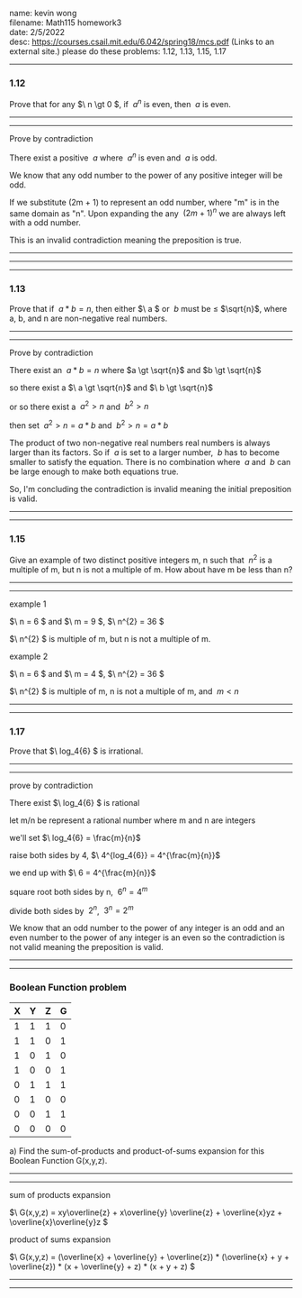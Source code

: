 name: kevin wong\
filename: Math115 homework3\
date: 2/5/2022\
desc: https://courses.csail.mit.edu/6.042/spring18/mcs.pdf (Links to an external site.) please do these problems:  1.12, 1.13, 1.15, 1.17

___
### 1.12
Prove that for any $\ n \gt 0 $, if $\ a^{n}$ is even, then $\ a$ is even.

___
___
Prove by contradiction

There exist a positive $\ a$ where $\ a^{n}$ is even and $\ a$ is odd.

We know that any odd number to the power of any positive integer will be odd. 

If we substitute (2m + 1) to represent an odd number, where "m" is in the same domain as "n". Upon expanding the any $\ (2m + 1)^{n}$ we are always left with a odd number.

This is an invalid contradiction meaning the preposition is true.

___
___

___
### 1.13
Prove that if $\ a*b = n$, then either $\ a $ or $\ b$ must be $\le$ $\sqrt{n}$, where a, b, and n are non-negative real numbers.

___
___
Prove by contradiction

There exist an $\ a * b =n$ where $a \gt \sqrt{n}$ and $b \gt \sqrt{n}$

so there exist a $\ a \gt \sqrt{n}$ and $\ b \gt \sqrt{n}$

or so there exist a $\ a^{2} \gt n$ and $\ b^{2} \gt n$

then set $\ a^{2} \gt n = a*b$ 
and $\ b^{2} \gt n = a*b$ 

The product of two non-negative real numbers real numbers is always larger than its factors. So if $\ a$ is set to a larger number, $\ b$ has to become smaller to satisfy the equation. There is no combination where $\ a$ and $\ b$ can be large enough to make both equations true. 

So, I'm concluding the contradiction is invalid meaning the initial preposition is valid.
___
___

### 1.15
Give an example of two distinct positive integers m, n such that $\ n^{2}$ is a multiple of m, but n is not a multiple of m. How about have m be less than n?
___
___
example 1

$\ n = 6 $ and $\ m = 9 $, $\ n^{2} = 36 $

$\ n^{2} $ is multiple of m, but n is not a multiple of m. 

example 2

$\ n = 6 $ and $\ m = 4 $, $\ n^{2} = 36 $

$\ n^{2} $ is multiple of m, n is not a multiple of m, and $\ m \lt n$ 
___
___

### 1.17
Prove that $\ log_4{6} $ is irrational.
___
___

prove by contradiction 

There exist $\ log_4{6} $ is rational

let m/n be represent a rational number where m and n are integers

we'll set $\ log_4{6} = \frac{m}{n}$

raise both sides by 4, $\ 4^{log_4{6}} = 4^{\frac{m}{n}}$

we end up with $\ 6 = 4^{\frac{m}{n}}$

square root both sides by n, $\ 6^{n} = 4^{m}$

divide both sides by $\ 2^{n}$, $\ 3^{n} = 2^{m}$

We know that an odd number to the power of any integer is an odd and an even number to the power of any integer is an even so the contradiction is not valid meaning the preposition is valid.
___
___

### Boolean Function problem
| X | Y | Z | G |
|---|---|---|---|
| 1 | 1 | 1 | 0 |
| 1 | 1 | 0 | 1 |
| 1 | 0 | 1 | 0 |
| 1 | 0 | 0 | 1 | 
| 0 | 1 | 1 | 1 | 
| 0 | 1 | 0 | 0 | 
| 0 | 0 | 1 | 1 | 
| 0 | 0 | 0 | 0 | 

a) Find the sum-of-products and product-of-sums expansion for this Boolean Function G(x,y,z).
___
___
sum of products expansion

$\ G(x,y,z) = xy\overline{z} + x\overline{y} \overline{z} + \overline{x}yz + \overline{x}\overline{y}z $

product of sums expansion

$\ G(x,y,z) = (\overline{x} + \overline{y} + \overline{z}) * (\overline{x} + y + \overline{z}) * (x + \overline{y} + z) * (x + y + z) $
___
___
